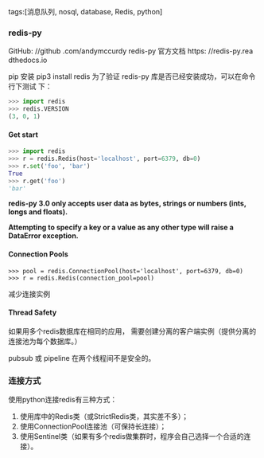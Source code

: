 tags:[消息队列, nosql, database, Redis, python]

### redis-py

GitHub: //github .com/andymccurdy redis-py
官方文档 https: //redis-py.rea dthedocs.io

pip 安装
pip3 install redis
为了验证 redis-py 库是否已经安装成功，可以在命令行下测试 下：

```python
>>> import redis
>>> redis.VERSION
(3, 0, 1)
```



#### Get start

```python
>>> import redis
>>> r = redis.Redis(host='localhost', port=6379, db=0)
>>> r.set('foo', 'bar')
True
>>> r.get('foo')
'bar'
```



**redis-py 3.0 only accepts user data as bytes, strings or numbers (ints, longs and floats).** 

**Attempting to specify a key or a value as any other type will raise a DataError exception.**



#### Connection Pools

```
>>> pool = redis.ConnectionPool(host='localhost', port=6379, db=0)
>>> r = redis.Redis(connection_pool=pool)
```

减少连接实例



#### Thread Safety

如果用多个redis数据库在相同的应用， 需要创建分离的客户端实例（提供分离的连接池为每个数据库。）

pubsub 或 pipeline 在两个线程间不是安全的。



### 连接方式

使用python连接redis有三种方式：

1. 使用库中的Redis类（或StrictRedis类，其实差不多）；
2. 使用ConnectionPool连接池（可保持长连接）；
3. 使用Sentinel类（如果有多个redis做集群时，程序会自己选择一个合适的连接）。